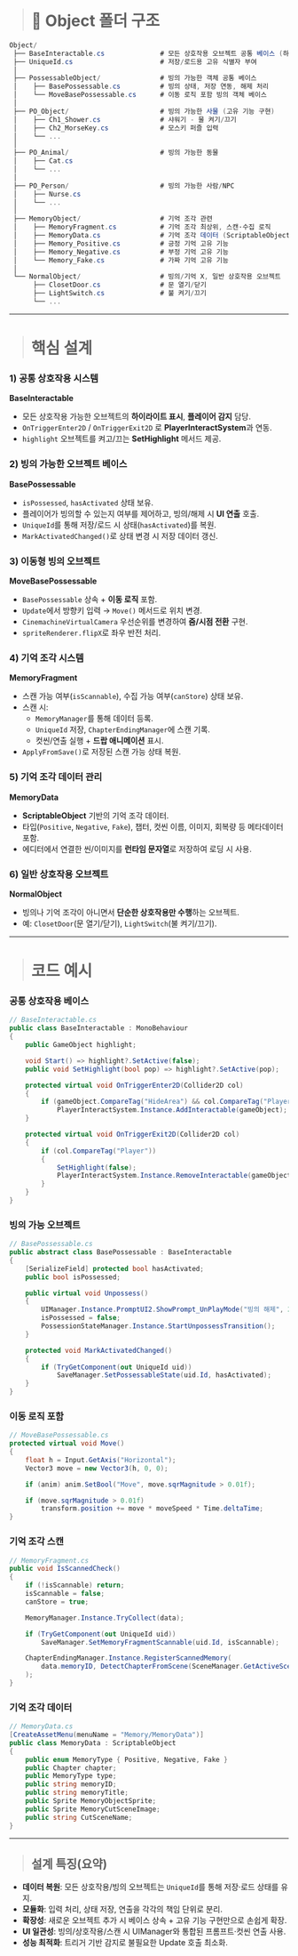> # 📂 Object 폴더 구조
```cs
Object/
 ├── BaseInteractable.cs              # 모든 상호작용 오브젝트 공통 베이스 (하이라이트, 플레이어 감지)
 ├── UniqueId.cs                      # 저장/로드용 고유 식별자 부여
 │
 ├── PossessableObject/               # 빙의 가능한 객체 공통 베이스
 │    ├── BasePossessable.cs          # 빙의 상태, 저장 연동, 해제 처리
 │    └── MoveBasePossessable.cs      # 이동 로직 포함 빙의 객체 베이스
 │
 ├── PO_Object/                       # 빙의 가능한 사물 (고유 기능 구현)
 │    ├── Ch1_Shower.cs               # 샤워기 - 물 켜기/끄기
 │    ├── Ch2_MorseKey.cs             # 모스키 퍼즐 입력
 │    └── ...
 │
 ├── PO_Animal/                       # 빙의 가능한 동물
 │    ├── Cat.cs
 │    └── ...
 │
 ├── PO_Person/                       # 빙의 가능한 사람/NPC
 │    ├── Nurse.cs
 │    └── ...
 │
 ├── MemoryObject/                    # 기억 조각 관련
 │    ├── MemoryFragment.cs           # 기억 조각 최상위, 스캔·수집 로직
 │    ├── MemoryData.cs               # 기억 조각 데이터 (ScriptableObject)
 │    ├── Memory_Positive.cs          # 긍정 기억 고유 기능
 │    ├── Memory_Negative.cs          # 부정 기억 고유 기능
 │    └── Memory_Fake.cs              # 가짜 기억 고유 기능
 │
 └── NormalObject/                    # 빙의/기억 X, 일반 상호작용 오브젝트
      ├── ClosetDoor.cs               # 문 열기/닫기
      ├── LightSwitch.cs              # 불 켜기/끄기
      └── ...
```
---
> # 핵심 설계

### 1) 공통 상호작용 시스템
**BaseInteractable**
- 모든 상호작용 가능한 오브젝트의 **하이라이트 표시**, **플레이어 감지** 담당.
- `OnTriggerEnter2D` / `OnTriggerExit2D` 로 **PlayerInteractSystem**과 연동.
- `highlight` 오브젝트를 켜고/끄는 **SetHighlight** 메서드 제공.

### 2) 빙의 가능한 오브젝트 베이스
**BasePossessable**
- `isPossessed`, `hasActivated` 상태 보유.
- 플레이어가 빙의할 수 있는지 여부를 제어하고, 빙의/해제 시 **UI 연출** 호출.
- `UniqueId`를 통해 저장/로드 시 상태(`hasActivated`)를 복원.
- `MarkActivatedChanged()`로 상태 변경 시 저장 데이터 갱신.

### 3) 이동형 빙의 오브젝트
**MoveBasePossessable**
- `BasePossessable` 상속 + **이동 로직** 포함.
- `Update`에서 방향키 입력 → `Move()` 메서드로 위치 변경.
- `CinemachineVirtualCamera` 우선순위를 변경하여 **줌/시점 전환** 구현.
- `spriteRenderer.flipX`로 좌우 반전 처리.

### 4) 기억 조각 시스템
**MemoryFragment**
- 스캔 가능 여부(`isScannable`), 수집 가능 여부(`canStore`) 상태 보유.
- 스캔 시:
  - `MemoryManager`를 통해 데이터 등록.
  - `UniqueId` 저장, `ChapterEndingManager`에 스캔 기록.
  - 컷씬/연출 실행 + **드랍 애니메이션** 표시.
- `ApplyFromSave()`로 저장된 스캔 가능 상태 복원.

### 5) 기억 조각 데이터 관리
**MemoryData**
- **ScriptableObject** 기반의 기억 조각 데이터.
- 타입(`Positive`, `Negative`, `Fake`), 챕터, 컷씬 이름, 이미지, 회복량 등 메타데이터 포함.
- 에디터에서 연결한 씬/이미지를 **런타임 문자열**로 저장하여 로딩 시 사용.

### 6) 일반 상호작용 오브젝트
**NormalObject**
- 빙의나 기억 조각이 아니면서 **단순한 상호작용만 수행**하는 오브젝트.
- 예: `ClosetDoor`(문 열기/닫기), `LightSwitch`(불 켜기/끄기).

---
> # 코드 예시

### 공통 상호작용 베이스
```csharp
// BaseInteractable.cs
public class BaseInteractable : MonoBehaviour
{
    public GameObject highlight;

    void Start() => highlight?.SetActive(false);
    public void SetHighlight(bool pop) => highlight?.SetActive(pop);

    protected virtual void OnTriggerEnter2D(Collider2D col)
    {
        if (gameObject.CompareTag("HideArea") && col.CompareTag("Player"))
            PlayerInteractSystem.Instance.AddInteractable(gameObject);
    }

    protected virtual void OnTriggerExit2D(Collider2D col)
    {
        if (col.CompareTag("Player"))
        {
            SetHighlight(false);
            PlayerInteractSystem.Instance.RemoveInteractable(gameObject);
        }
    }
}
```

### 빙의 가능 오브젝트
```csharp
// BasePossessable.cs
public abstract class BasePossessable : BaseInteractable
{
    [SerializeField] protected bool hasActivated;
    public bool isPossessed;

    public virtual void Unpossess()
    {
        UIManager.Instance.PromptUI2.ShowPrompt_UnPlayMode("빙의 해제", 2f);
        isPossessed = false;
        PossessionStateManager.Instance.StartUnpossessTransition();
    }

    protected void MarkActivatedChanged()
    {
        if (TryGetComponent(out UniqueId uid))
            SaveManager.SetPossessableState(uid.Id, hasActivated);
    }
}
```
### 이동 로직 포함
```csharp
// MoveBasePossessable.cs
protected virtual void Move()
{
    float h = Input.GetAxis("Horizontal");
    Vector3 move = new Vector3(h, 0, 0);

    if (anim) anim.SetBool("Move", move.sqrMagnitude > 0.01f);

    if (move.sqrMagnitude > 0.01f)
        transform.position += move * moveSpeed * Time.deltaTime;
}
```

### 기억 조각 스캔
```cs
// MemoryFragment.cs
public void IsScannedCheck()
{
    if (!isScannable) return;
    isScannable = false;
    canStore = true;

    MemoryManager.Instance.TryCollect(data);

    if (TryGetComponent(out UniqueId uid))
        SaveManager.SetMemoryFragmentScannable(uid.Id, isScannable);

    ChapterEndingManager.Instance.RegisterScannedMemory(
        data.memoryID, DetectChapterFromScene(SceneManager.GetActiveScene().name)
    );
}
```

### 기억 조각 데이터
```cs
// MemoryData.cs
[CreateAssetMenu(menuName = "Memory/MemoryData")]
public class MemoryData : ScriptableObject
{
    public enum MemoryType { Positive, Negative, Fake }
    public Chapter chapter;
    public MemoryType type;
    public string memoryID;
    public string memoryTitle;
    public Sprite MemoryObjectSprite;
    public Sprite MemoryCutSceneImage;
    public string CutSceneName;
}
```
---

> ## 설계 특징(요약)
- **데이터 복원**: 모든 상호작용/빙의 오브젝트는 `UniqueId`를 통해 저장·로드 상태를 유지.
- **모듈화**: 입력 처리, 상태 저장, 연출을 각각의 책임 단위로 분리.
- **확장성**: 새로운 오브젝트 추가 시 베이스 상속 + 고유 기능 구현만으로 손쉽게 확장.
- **UI 일관성**: 빙의/상호작용/스캔 시 UIManager와 통합된 프롬프트·컷씬 연출 사용.
- **성능 최적화**: 트리거 기반 감지로 불필요한 Update 호출 최소화.
